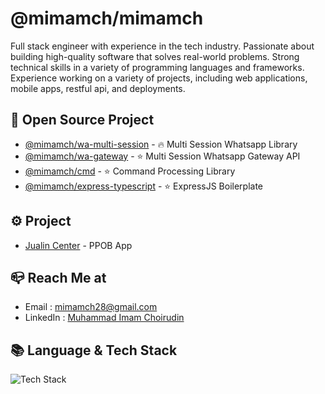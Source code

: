 
# @mimamch/mimamch

Full stack engineer with experience in the tech industry. Passionate about building high-quality software that solves real-world problems. Strong technical skills in a variety of programming languages and frameworks. Experience working on a variety of projects, including web applications, mobile apps, restful api, and deployments.

## 📂 Open Source Project
- [@mimamch/wa-multi-session](https://github.com/mimamch/wa-multi-session) - 🔥 Multi Session Whatsapp Library
- [@mimamch/wa-gateway](https://github.com/mimamch/wa-gateway) - ⭐️ Multi Session Whatsapp Gateway API
- [@mimamch/cmd](https://github.com/mimamch/cmd) - ⭐️ Command Processing Library
- [@mimamch/express-typescript](https://github.com/mimamch/express-typescript) - ⭐️ ExpressJS Boilerplate

## ⚙️ Project
- [Jualin Center](https://play.google.com/store/apps/details?id=com.jualincenter.app) - PPOB App

## 📪 Reach Me at
- Email : [mimamch28@gmail.com](mailto:mimamch28@gmail.com)
- LinkedIn : [Muhammad Imam Choirudin](https://www.linkedin.com/in/mimamch/)


## 📚 Language & Tech Stack
![Tech Stack](https://skillicons.dev/icons?i=dart,flutter,,nodejs,express,prisma,mongo,postgres,,react,next)
